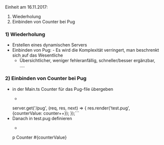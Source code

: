 Einheit am 16.11.2017:

1) Wiederholung
2) Einbinden von Counter bei Pug

### 1) Wiederholung
- Erstellen eines dynamischen Servers
- Einbinden von Pug:
    	- Es wird die Komplexität verringert, man beschrenkt sich auf das Wesentliche
	- Übersichtlicher, weniger fehleranfällig, schneller/besser ergänzbar, ....

### 2) Einbinden von Counter bei Pug
- in der Main.ts Counter für das Pug-file übergeben
	- ```javascript
	server.get('/pug', (req, res, next) => {
    	res.render('test.pug', {counterValue: counter++});
	});```
- Danach in test.pug definieren
	- ```javascript
	p Counter #{counterValue}
	```



